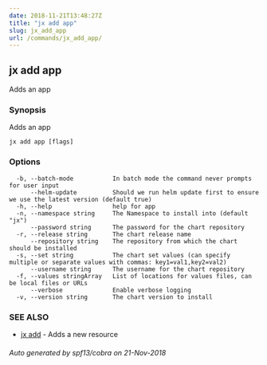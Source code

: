 ```yaml
---
date: 2018-11-21T13:48:27Z
title: "jx add app"
slug: jx_add_app
url: /commands/jx_add_app/
---
```

## jx add app

Adds an app

### Synopsis

Adds an app

```
jx add app [flags]
```

### Options

```
  -b, --batch-mode           In batch mode the command never prompts for user input
      --helm-update          Should we run helm update first to ensure we use the latest version (default true)
  -h, --help                 help for app
  -n, --namespace string     The Namespace to install into (default "jx")
      --password string      The password for the chart repository
  -r, --release string       The chart release name
      --repository string    The repository from which the chart should be installed
  -s, --set string           The chart set values (can specify multiple or separate values with commas: key1=val1,key2=val2)
      --username string      The username for the chart repository
  -f, --values stringArray   List of locations for values files, can be local files or URLs
      --verbose              Enable verbose logging
  -v, --version string       The chart version to install
```

### SEE ALSO

* [jx add](/commands/jx_add/)	 - Adds a new resource

###### Auto generated by spf13/cobra on 21-Nov-2018
